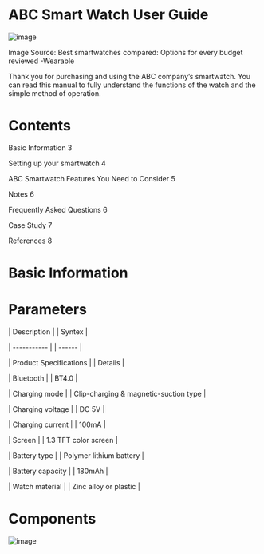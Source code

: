 # ABC Smart Watch User Guide # 

![image](https://github.com/Pram26aug/ABC-Smart-Watch/assets/140975258/a51c20fd-e997-47d3-bfea-0dc886f8000a)

                                                                          
 Image Source: Best smartwatches compared: Options for every budget reviewed -Wearable


Thank you for purchasing and using the ABC company’s smartwatch. You can read this manual to fully understand the functions of the watch and the simple method of operation.

# Contents #

Basic Information	3

Setting up your smartwatch	4

ABC Smartwatch Features You Need to Consider	5

Notes	6

Frequently Asked Questions 	6

Case Study	7

References	8

# Basic Information #

# Parameters #

| Description | | Syntex |

| ----------- | | ------ |

| Product Specifications | | Details |

| Bluetooth              | | BT4.0                               |

| Charging mode          | | Clip-charging & magnetic-suction type |

| Charging voltage       | | DC 5V                                 |

| Charging current       | | 100mA                                  |

| Screen                 | | 1.3 TFT color screen                  |

| Battery type           | | Polymer lithium battery               |

| Battery capacity       | | 180mAh                                |

| Watch material         | | Zinc alloy or plastic                 |


# Components #

![image](https://github.com/Pram26aug/ABC-Smart-Watch/assets/140975258/87ca7c08-7d91-446c-97d1-cf8bb921987e)








